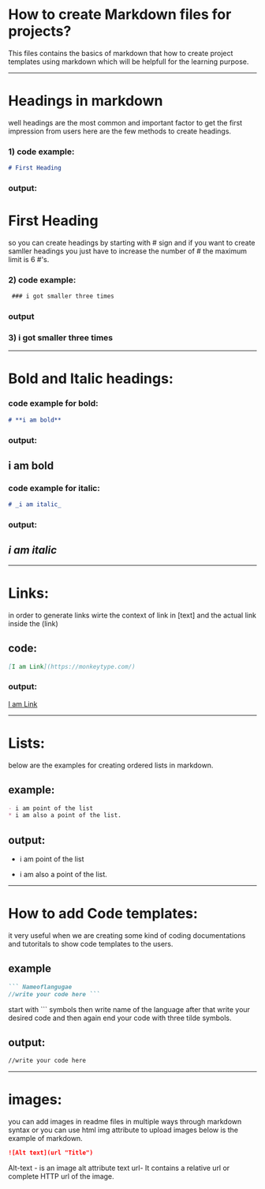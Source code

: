 # How to create Markdown files for projects?

This files contains the basics of markdown that how to create project templates using markdown which will be helpfull for the learning purpose.
___
# Headings in markdown
well headings are the most common and important factor to get the first impression from users here are the few methods to create headings.

### 1) code example:
```markdown
# First Heading
```
###  output:
# First Heading 
 so you can create headings by starting with # sign and if you want to create samller headings you just have to increase the number of # the maximum limit is 6 #'s.
 
 ### 2) code example:
```markdown
 ### i got smaller three times
 ```
 ### output
 ### 3) i got smaller three times
 ___

 # Bold and Italic headings:
 ### code example for bold:
 ``` markdown 
 # **i am bold** 
 ```
 ### output:
 ## **i am bold** 
  ### code example for italic:
  ```markdown 
  # _i am italic_
  ```
  ### output:
   ## _i am italic_
___
   # **Links:**
   in order to generate links wirte the context of link in [text] and the actual link inside the (link)

   ## code:
   ```markdown 
   [I am Link](https://monkeytype.com/)
   ```
   ### output:
   [I am Link](https://monkeytype.com/)

   ___
   # Lists:
below are the examples for creating ordered lists in markdown.
## example:
```markdown 
- i am point of the list 
* i am also a point of the list.
```
## output:
- i am point of the list 
* i am also a point of the list.
___
# How to add Code templates:
it very useful when we are creating some kind of coding documentations and tutoritals to show code templates to the users.

## example
```md 
``` Nameoflangugae 
//write your code here ```
```
start with ``` symbols then write name of the language after that write your desired code and then again end your code with three tilde symbols.

## output:
``` markdown 
//write your code here
 ```
 ___
 # images:
 you can add images in readme files in multiple ways through markdown syntax or you can use html img attribute to upload images below is the example of markdown.

 ```markdown 
 ![Alt text](url "Title")
 ````
 Alt-text - is an image alt attribute text url- It contains a relative url or complete HTTP url of the image.







